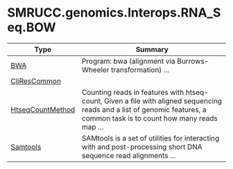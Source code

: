 ﻿
# SMRUCC.genomics.Interops.RNA_Seq.BOW

|Type|Summary|
|----|-------|
|[BWA](./BWA.md)|Program: bwa (alignment via Burrows-Wheeler transformation) ...|
|[CliResCommon](./CliResCommon.md)||
|[HtseqCountMethod](./HtseqCountMethod.md)|Counting reads in features with htseq-count, Given a file with aligned sequencing reads and a list of genomic features, a common task is to count how many reads map  ...|
|[Samtools](./Samtools.md)|SAMtools is a set of utilities for interacting with and post-processing short DNA sequence read alignments  ...|


